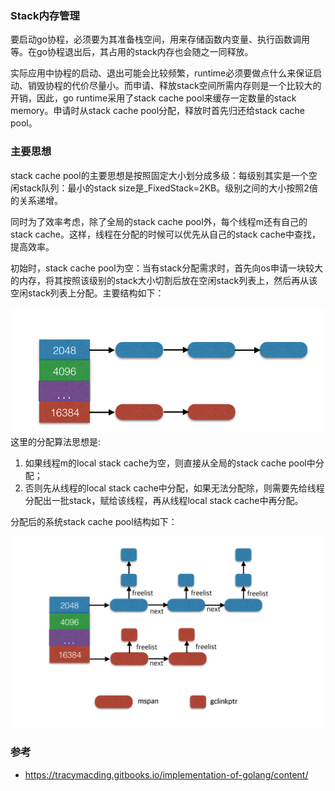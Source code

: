 ### Stack内存管理

要启动go协程，必须要为其准备栈空间，用来存储函数内变量、执行函数调用等。在go协程退出后，其占用的stack内存也会随之一同释放。

实际应用中协程的启动、退出可能会比较频繁，runtime必须要做点什么来保证启动、销毁协程的代价尽量小。而申请、释放stack空间所需内存则是一个比较大的开销，因此，go runtime采用了stack cache pool来缓存一定数量的stack memory。申请时从stack cache pool分配，释放时首先归还给stack cache pool。

### 主要思想

stack cache pool的主要思想是按照固定大小划分成多级：每级别其实是一个空闲stack队列：最小的stack size是\_FixedStack=2KB。级别之间的大小按照2倍的关系递增。

同时为了效率考虑，除了全局的stack cache pool外，每个线程m还有自己的stack cache。这样，线程在分配的时候可以优先从自己的stack cache中查找，提高效率。

初始时，stack cache pool为空：当有stack分配需求时，首先向os申请一块较大的内存，将其按照该级别的stack大小切割后放在空闲stack列表上，然后再从该空闲stack列表上分配。主要结构如下：

![](/assets/import.png)这里的分配算法思想是:

1. 如果线程m的local stack cache为空，则直接从全局的stack cache pool中分配；
2. 否则先从线程的local stack cache中分配，如果无法分配除，则需要先给线程分配出一批stack，赋给该线程，再从线程local stack cache中再分配。

分配后的系统stack cache pool结构如下：

![](/assets/import2.png)

### 参考

* https://tracymacding.gitbooks.io/implementation-of-golang/content/





  


